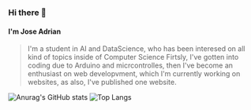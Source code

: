 ### Hi there 👋
#### I'm Jose Adrian
> I'm a student in AI and DataScience, who has been interesed on all kind of topics inside of Computer Science
> Firtsly, I've gotten into coding due to Arduino and micrcontrolles, then I've become an enthusiast on web developvment, which I'm currently working on websites, as also, I've published one website.
> 
<!--
**JoseAdrianRodriguezGonzalez/JoseAdrianRodriguezGonzalez** is a ✨ _special_ ✨ repository because its `README.md` (this file) appears on your GitHub profile.

Here are some ideas to get you started:
 
- 🔭 I’m currently working on ...
- 🌱 I’m currently learning ...
- 👯 I’m looking to collaborate on ...
- 🤔 I’m looking for help with ...
- 💬 Ask me about ...
- 📫 How to reach me: ...
- 😄 Pronouns: ...
- ⚡ Fun fact: ...
-->

![Anurag's GitHub stats](https://github-readme-stats.vercel.app/api?username=JoseAdrianRodriguezGonzalez&show_icons=true&theme=radical)
![Top Langs](https://github-readme-stats.vercel.app/api/top-langs/?username=JoseAdrianRodriguezGonzalez&langs_count=14&layout=donut)
